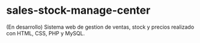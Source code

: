 # sales-stock-manage-center
(En desarrollo) Sistema web de gestion de ventas, stock y precios realizado con HTML, CSS, PHP y MySQL.
